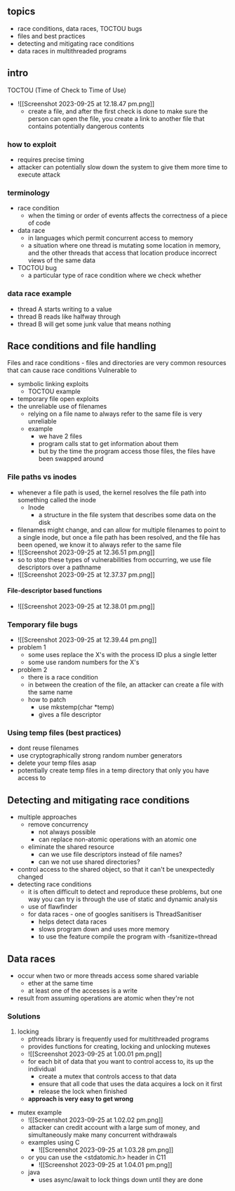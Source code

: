 ## topics 
- race conditions, data races, TOCTOU bugs 
- files and best practices 
- detecting and mitigating race conditions 
- data races in multithreaded programs 

## intro 
TOCTOU (Time of Check to Time of Use)
- ![[Screenshot 2023-09-25 at 12.18.47 pm.png]]
	- create a file, and after the first check is done to make sure the person can open the file, you create a link to another file that contains potentially dangerous contents 

### how to exploit 
- requires precise timing 
- attacker can potentially slow down the system to give them more time to execute attack

### terminology 
- race condition
	- when the timing or order of events affects the correctness of a piece of code 
- data race 
	- in languages which permit concurrent access to memory
	- a situation where one thread is mutating some location in memory, and the other threads that access that location produce incorrect views of the same data
- TOCTOU bug
	- a particular type of race condition where we check whether 

### data race example 
- thread A starts writing to a value 
- thread B reads like halfway through 
- thread B will get some junk value that means nothing 

## Race conditions and file handling 
Files and race conditions 
	- files and directories are very common resources that can cause race conditions 
Vulnerable to 
- symbolic linking exploits 
	- TOCTOU example
- temporary file open exploits 
- the unreliable use of filenames 
	- relying on a file name to always refer to the same file is very unreliable
	- example 
		- we have 2 files 
		- program calls stat to get information about them
		- but by the time the program access those files, the files have been swapped around 

### File paths vs inodes 
- whenever a file path is used, the kernel resolves the file path into something called the inode
	- Inode 
		- a structure in the file system that describes some data on the disk
- filenames might change, and can allow for multiple filenames to point to a single inode, but once a file path has been resolved, and the file has been opened, we know it to always refer to the same file 
- ![[Screenshot 2023-09-25 at 12.36.51 pm.png]]
- so to stop these types of vulnerabilities from occurring, we use file descriptors over a pathname 
- ![[Screenshot 2023-09-25 at 12.37.37 pm.png]]

#### File-descriptor based functions 
- ![[Screenshot 2023-09-25 at 12.38.01 pm.png]]

### Temporary file bugs 
- ![[Screenshot 2023-09-25 at 12.39.44 pm.png]]
- problem 1 
	- some uses replace the X's with the process ID plus a single letter 
	- some use random numbers for the X's 
- problem 2 
	- there is a race condition
	- in between the creation of the file, an attacker can create a file with the same name 
	- how to patch
		- use mkstemp(char \*temp)
		- gives a file descriptor

### Using temp files (best practices)
- dont reuse filenames 
- use cryptographically strong random number generators 
- delete your temp files asap
- potentially create temp files in a temp directory that only you have access to


## Detecting and mitigating race conditions 
- multiple approaches 
	- remove concurrency 
		- not always possible
		- can replace non-atomic operations with an atomic one 
	- eliminate the shared resource 
		- can we use file descriptors instead of file names?
		- can we not use shared directories?
- control access to the shared object, so that it can't be unexpectedly changed 
- detecting race conditions 
	- it is often difficult to detect and reproduce these problems, but one way you can try is through the use of static and dynamic analysis
	- use of flawfinder 
	- for data races - one of googles sanitisers is ThreadSanitiser 
		- helps detect data races 
		- slows program down and uses more memory 
		- to use the feature compile the program with -fsanitize=thread

## Data races 
- occur when two or more threads access some shared variable
	- ether at the same time 
	- at least one of the accesses is a write 
- result from assuming operations are atomic when they're not 

### Solutions 
1. locking 
	- pthreads library is frequently used for multithreaded programs 
	- provides functions for creating, locking and unlocking mutexes 
	- ![[Screenshot 2023-09-25 at 1.00.01 pm.png]]
	- for each bit of data that you want to control access to, its up the individual 
		- create a mutex that controls access to that data 
		- ensure that all code that uses the data acquires a lock on it first 
		- release the lock when finished 
	- **approach is very easy to get wrong**
- mutex example 
	- ![[Screenshot 2023-09-25 at 1.02.02 pm.png]]
	- attacker can credit account with a large sum of money, and simultaneously make many concurrent withdrawals
	- examples using C
		- ![[Screenshot 2023-09-25 at 1.03.28 pm.png]]
	- or you can use the <stdatomic.h> header in C11
		- ![[Screenshot 2023-09-25 at 1.04.01 pm.png]]
	- java 
		- uses async/await to lock things down until they are done